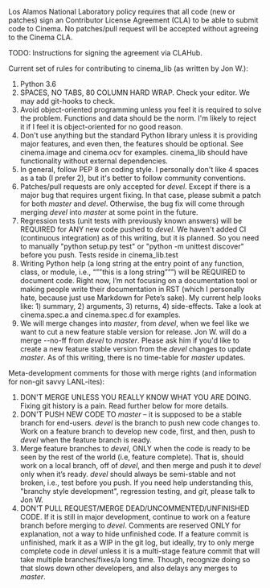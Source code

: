 Los Alamos National Laboratory policy requires that all code (new or patches) 
sign an Contributor License Agreement (CLA) to be able to submit code to 
Cinema.  No patches/pull request will be accepted without agreeing to the
Cinema CLA.

TODO: Instructions for signing the agreement via CLAHub.

Current set of rules for contributing to cinema_lib (as written by Jon W.):
1. Python 3.6 
2. SPACES, NO TABS, 80 COLUMN HARD WRAP. Check your editor. We may add 
   git-hooks to check.
3. Avoid object-oriented programming unless you feel it is required to solve
   the problem. Functions and data should be the norm. I'm likely to reject
   it if I feel it is object-oriented for no good reason.
4. Don't use anything but the standard Python library unless it is providing
   major features, and even then, the features should be optional. See
   cinema.image and cinema.ocv for examples. cinema_lib should have 
   functionality without external dependencies.
5. In general, follow PEP 8 on coding style. I personally don't like 4 spaces
   as a tab (I prefer 2), but it's better to follow community conventions.
6. Patches/pull requests are only accepted for *devel*. Except if there is a 
   major bug that requires urgent fixing. In that case, please submit a patch
   for both *master* and *devel*. Otherwise, the bug fix will come through
   merging *devel* into *master* at some point in the future.
7. Regression tests (unit tests with previously known answers) will be REQUIRED
   for ANY new code pushed to *devel*. We haven't added CI (continuous 
   integration) as of this writing, but it is planned. So you need to manually
   "python setup.py test" or "python -m unittest discover" before you push. 
   Tests reside in cinema_lib.test
8. Writing Python help (a long string at the entry point of any function,
   class, or module, i.e., “””this is a long string”””) will be REQUIRED to
   document code. Right now, I’m not focusing on a documentation tool or making
   people write their documentation in RST (which I personally hate, because
   just use Markdown for Pete’s sake). My current help looks like: 1) summary, 
   2) arguments, 3) returns, 4) side-effects. Take a look at cinema.spec.a 
   and cinema.spec.d for examples.
9. We will merge changes into *master*, from *devel*, when we feel like we 
   want to cut a new feature stable version for release. Jon W. will do a 
   merge --no-ff from *devel* to *master*. Please ask him if you'd like to 
   create a new feature stable version from the *devel* changes to update 
   *master*. As of this writing, there is no time-table for *master* updates.

Meta-development comments for those with merge rights (and information
for non-git savvy LANL-ites):
1. DON'T MERGE UNLESS YOU REALLY KNOW WHAT YOU ARE DOING. Fixing git history
   is a pain. Read further below for more details.
2. DON'T PUSH NEW CODE TO *master* – it is supposed to be a stable branch for 
   end-users. *devel* is the branch to push new code changes to. Work on
   a feature branch to develop new code, first, and then, push to *devel* when 
   the feature branch is ready. 
3. Merge feature branches to *devel*, ONLY when the code is ready to be seen by 
   the rest of the world (i.e, feature complete). That is, should work on a 
   local branch, off of *devel*, and then merge and push it to *devel* only 
   when it’s ready. *devel* should always be semi-stable and not broken, 
   i.e., test before you push. If you need help understanding this, "branchy 
   style development", regression testing, and *git*, please talk to Jon W. 
4. DON'T PULL REQUEST/MERGE DEAD/UNCOMMENTED/UNFINISHED CODE. If it is 
   still in major development, continue to work on a feature branch before 
   merging to *devel*. Comments are reserved ONLY for explanation, not a way to 
   hide unfinished code. If a feature commit is unfinished, mark it as a WIP in 
   the git log, but ideally, try to only merge complete code in *devel* unless 
   it is a multi-stage feature commit that will take multiple branches/fixes/a 
   long time. Though, recognize doing so that slows down other developers, and
   also delays any merges to *master*.


